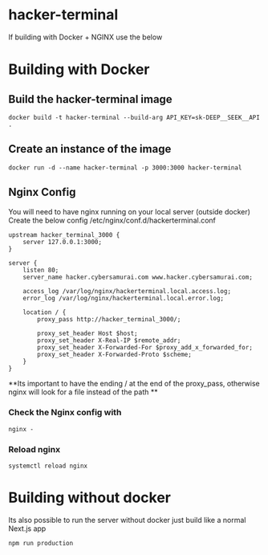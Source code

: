﻿# hacker-terminal

If building with Docker + NGINX use the below

# Building with Docker
## Build the hacker-terminal image
```
docker build -t hacker-terminal --build-arg API_KEY=sk-DEEP__SEEK__API .
```
## Create an instance of the image
```
docker run -d --name hacker-terminal -p 3000:3000 hacker-terminal
```
## Nginx Config
You will need to have nginx running on your local server (outside docker) 
Create the below config
/etc/nginx/conf.d/hackerterminal.conf
```
upstream hacker_terminal_3000 {
    server 127.0.0.1:3000;
}

server {
    listen 80;
    server_name hacker.cybersamurai.com www.hacker.cybersamurai.com;

    access_log /var/log/nginx/hackerterminal.local.access.log;
    error_log /var/log/nginx/hackerterminal.local.error.log;

    location / {
        proxy_pass http://hacker_terminal_3000/;

        proxy_set_header Host $host;
        proxy_set_header X-Real-IP $remote_addr;
        proxy_set_header X-Forwarded-For $proxy_add_x_forwarded_for;
        proxy_set_header X-Forwarded-Proto $scheme;
    }
}
```
**Its important to have the ending  / at the end of the
proxy_pass, otherwise nginx will look for a file instead of the path
**
### Check the Nginx config with
```
nginx -
```
### Reload nginx
```
systemctl reload nginx
```

# Building without docker
Its also possible to run the server without docker just build like a normal Next.js app

```
npm run production
```



















